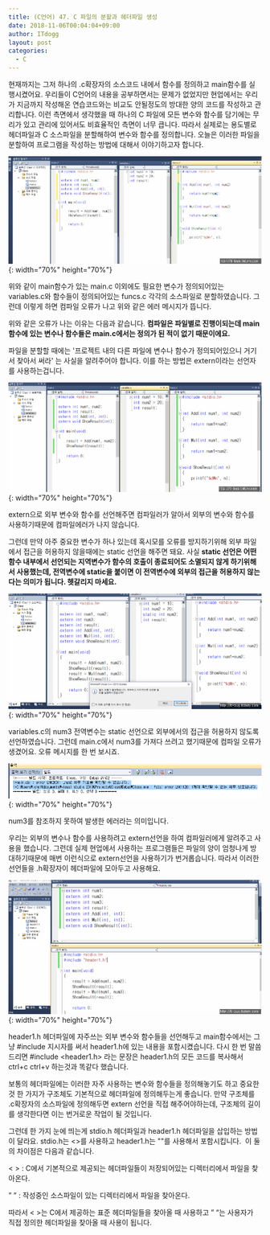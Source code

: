 ```yaml
---
title: (C언어) 47. C 파일의 분할과 헤더파일 생성
date: 2018-11-06T00:04:04+09:00
author: ITdogg
layout: post
categories:
  - C
---
```

현재까지는 그저 하나의 .c확장자의 소스코드 내에서 함수를 정의하고 main함수를 실행시켰어요. 우리들이 C언어의 내용을 공부하면서는 문제가 없었지만 현업에서는 우리가 지금까지 작성해온 연습코드와는 비교도 안될정도의 방대한 양의 코드를 작성하고 관리합니다. 이런 측면에서 생각했을 때 하나의 C 파일에 모든 변수와 함수를 담기에는 무리가 있고 관리에 있어서도 비효율적인 측면이 너무 큽니다. 따라서 실제로는 용도별로 헤더파일과 C 소스파일을 분할해하여 변수와 함수를 정의합니다. 오늘은 이러한 파일을 분할하여 프로그램을 작성하는 방법에 대해서 이야기하고자 합니다.

![111-2](/images/2018/09/111-2.jpg){: width="70%" height="70%"}

위와 같이 main함수가 있는 main.c 이외에도 필요한 변수가 정의되어있는 variables.c와 함수들이 정의되어있는 funcs.c 각각의 소스파일로 분할하였습니다. 그런데 이렇게 하면 컴파일 오류가 나고 위와 같은 에러 메시지가 뜹니다.

위와 같은 오류가 나는 이유는 다음과 같습니다. **컴파일은 파일별로 진행이되는데 main함수에 있는 변수나 함수들은 main.c에서는 정의가 된 적이 없기 때문이에요.**

파일을 분할할 때에는 '프로젝트 내의 다른 파일에 변수나 함수가 정의되어있으니 거기서 찾아서 써라' 는 사실을 알려주어야 합니다. 이를 하는 방법은 extern이라는 선언자를 사용하는겁니다.

![222-2](/images/2018/09/222-2.jpg){: width="70%" height="70%"}

extern으로 외부 변수와 함수를 선언해주면 컴파일러가 알아서 외부의 변수와 함수를 사용하기때문에 컴파일에러가 나지 않습니다.

그런데 만약 아주 중요한 변수가 하나 있는데 혹시모를 오류를 방지하기위해 외부 파일에서 접근을 허용하지 않을때에는 static 선언을 해주면 돼요. 사실 **static 선언은 어떤 함수 내부에서 선언되는 지역변수가 함수의 호출이 종료되어도 소멸되지 않게 하기위해서 사용했는데, 전역변수에 static을 붙이면 이 전역변수에 외부의 접근을 허용하지 않는다는 의미가 됩니다. 헷갈리지 마세요.**

![333-2](/images/2018/09/333-2.jpg){: width="70%" height="70%"}

variables.c의 num3 전역변수는 static 선언으로 외부에서의 접근을 허용하지 않도록 선언하였습니다. 그런데 main.c에서 num3를 가져다 쓰려고 했기때문에 컴파일 오류가 생겼어요. 오류 메시지를 한 번 보시죠.

![444](/images/2018/09/444.png){: width="70%" height="70%"}

num3를 참조하지 못하여 발생한 에러라는 의미입니다.

우리는 외부의 변수나 함수를 사용하려고 extern선언을 하여 컴파일러에게 알려주고 사용을 했습니다. 그런데 실제 현업에서 사용하는 프로그램들은 파일의 양이 엄청나게 방대하기때문에 매번 이런식으로 extern선언을 사용하기가 번거롭습니다. 따라서 이러한 선언들을 .h확장자이 헤더파일에 모아두고 사용해요.

![555](/images/2018/09/555.jpg){: width="70%" height="70%"}

header1.h 헤더파일에 자주쓰는 외부 변수와 함수들을 선언해두고 main함수에서는 그냥 #include 지시자를 써서 header1.h에 있는 내용을 포함시켰습니다. 다시 한 번 말씀드리면 #include <header1.h> 라는 문장은 header1.h의 모든 코드를 복사해서 ctrl+c ctrl+v 하는것과 똑같다 했습니다.

보통의 헤더파일에는 이러한 자주 사용하는 변수와 함수들을 정의해놓기도 하고 중요한 것 한 가지가 구조체도 기본적으로 헤더파일에 정의해두는게 좋습니다. 만약 구조체를 .c확장자의 소스파일에 정의해두면 extern 선언을 직접 해주어야하는데, 구조체의 길이를 생각한다면 이는 번거로운 작업이 될 것입니다.

그런데 한 가지 눈에 띄는게 stdio.h 헤더파일과 header1.h 헤더파일을 삽입하는 방법이 달라요. stdio.h는 <>를 사용하고 header1.h는 ""를 사용해서 포함시킵니다.  이 둘의 차이점은 다음과 같습니다.

< > : C에서 기본적으로 제공되는 헤더파일들이 저장되어있는 디렉터리에서 파일을 찾아온다.

” ” : 작성중인 소스파일이 있는 디렉터리에서 파일을 찾아온다.

따라서 < >는 C에서 제공하는 표준 헤더파일들을 찾아올 때 사용하고 ” “는 사용자가 직접 정의한 헤더파일을 찾아올 때 사용이 됩니다.